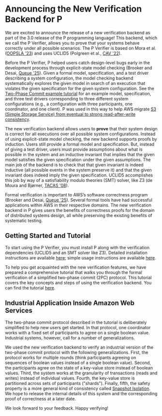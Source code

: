 # Announcing the New Verification Backend for P

We are excited to announce the release of a new verification backend as part of the 3.0 release of the P programming language! This backend, which we call the P Verifier, allows you to prove that your systems behave correctly under all possible scenarios. The P Verifier is based on Mora et al. ([OOPSLA '23](https://dl.acm.org/doi/10.1145/3622876)) and uses UCLID5 (Polgreen et al., [CAV '22](https://dl.acm.org/doi/10.1007/978-3-031-13185-1_27)).

Before the P Verifier, P helped users catch design-level bugs early in the development process through explicit-state model checking (Brooker and Desai, [Queue '25](https://doi.org/10.1145/3712057)). Given a formal model, specification, and a test driver describing a system configuration, the model checking backend systematically explores the given model in search of an execution that violates the given specification for the given system configuration. See the [Two-Phase Commit example tutorial](https://p-org.github.io/P/tutsoutline/#example-2-two-phase-commit) for an example model, specification, and three test drivers corresponding to three different system configurations (e.g., a configuration with three participants, one coordinator, and one client). P was used in this way to help AWS migrate [S3 (Simple Storage Service) from eventual to strong read-after-write consistency](https://aws.amazon.com/blogs/aws/amazon-s3-update-strong-read-after-write-consistency/).

The new verification backend allows users to **prove** that their system design is correct for all executions over all possible system configurations. Instead of using explicit-state model checking, the new backend supports proofs by induction. Users still provide a formal model and specification. But, instead of giving a test driver, users must provide assumptions about what is possible in the system and an inductive invariant that implies that the given model satisfies the given specification under the given assumptions. The main job of the backend is to check that that given invariant is indeed inductive (all possible events in the system preserve it) and that the given invariant does indeed imply the given specification. UCLID5 accomplishes this job by way of a satisfiability modulo theories (SMT) solver, like Z3 (de Moura and Bjørner, [TACAS '08](https://doi.org/10.1007/978-3-540-78800-3_24)).

Formal verification is important to AWS’s software correctness program (Brooker and Desai, [Queue '25](https://doi.org/10.1145/3712057)). Several formal tools have had successful applications within AWS in their respective domains. The new verification backend in P gives users the benefits of correctness proofs for the domain of distributed systems design, all while preserving the existing benefits of systematic testing.

## Getting Started and Tutorial

To start using the P Verifier, you must install P along with the verification dependencies (UCLID5 and an SMT solver like Z3). Detailed installation instructions are available [here](install-pverifier.md); simple usage instructions are available [here](using-pverifier.md).

To help you get acquainted with the new verification features, we have prepared a comprehensive tutorial that walks you through the formal verification of a simplified two-phase commit (2PC) protocol. This tutorial covers the key concepts and steps of using the verification backend. You can find the tutorial [here](twophasecommitverification.md).

## Industrial Application Inside Amazon Web Services

The two-phase commit protocol described in the tutorial is deliberately simplified to help new users get started. In that protocol, one coordinator works with a fixed set of participants to agree on a single boolean value. Industrial systems, however, call for a number of generalizations. 

We used the new verification backend to verify an industrial version of the two-phase commit protocol with the following generalizations. First, the protocol works for multiple rounds (think participants agreeing on sequences of boolean values instead of a single boolean value). Second, the participants agree on the state of a key-value store instead of boolean values. Third, the system works at the granularity of transactions (reads and writes) instead of individual values. Fourth, the key-value store is partitioned across sets of participants ("shards"). Finally, fifth, the safety property is a more general kind of consistency called [Snapshot Isolation](https://software.imdea.org/~gotsman/papers/si-podc16.pdf). We hope to release the internal details of this system and the corresponding proof of correctness at a later date.

We look forward to your feedback. Happy verifying!
